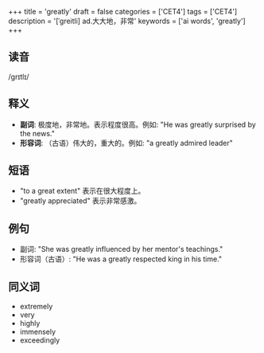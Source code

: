 +++
title = 'greatly'
draft = false
categories = ['CET4']
tags = ['CET4']
description = '[ˈgreitli] ad.大大地，非常'
keywords = ['ai words', 'greatly']
+++

## 读音
/grɪtlɪ/

## 释义
- **副词**: 极度地，非常地。表示程度很高。例如: "He was greatly surprised by the news."
- **形容词**: （古语）伟大的，重大的。例如: "a greatly admired leader"

## 短语
- "to a great extent" 表示在很大程度上。
- "greatly appreciated" 表示非常感激。

## 例句
- 副词: "She was greatly influenced by her mentor's teachings."
- 形容词（古语）: "He was a greatly respected king in his time."

## 同义词
- extremely
- very
- highly
- immensely
- exceedingly
